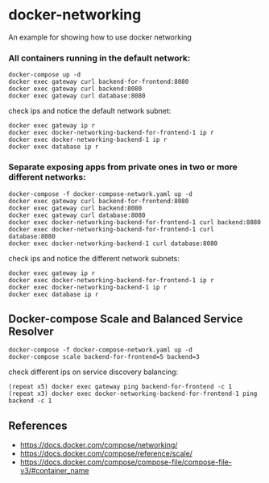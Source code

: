# docker-networking
An example for showing how to use docker networking

### All containers running in the default network:

```
docker-compose up -d
docker exec gateway curl backend-for-frontend:8080
docker exec gateway curl backend:8080
docker exec gateway curl database:8080
```

check ips and notice the default network subnet: 

```
docker exec gateway ip r
docker exec docker-networking-backend-for-frontend-1 ip r
docker exec docker-networking-backend-1 ip r
docker exec database ip r
```

### Separate exposing apps from private ones in two or more different networks:

```
docker-compose -f docker-compose-network.yaml up -d
docker exec gateway curl backend-for-frontend:8080
docker exec gateway curl backend:8080
docker exec gateway curl database:8080
docker exec docker-networking-backend-for-frontend-1 curl backend:8080
docker exec docker-networking-backend-for-frontend-1 curl database:8080
docker exec docker-networking-backend-1 curl database:8080
```
check ips and notice the different network subnets: 

```
docker exec gateway ip r
docker exec docker-networking-backend-for-frontend-1 ip r
docker exec docker-networking-backend-1 ip r
docker exec database ip r
```


## Docker-compose Scale and Balanced Service Resolver

```
docker-compose -f docker-compose-network.yaml up -d
docker-compose scale backend-for-frontend=5 backend=3
```

check different ips on service discovery balancing:

```
(repeat x5) docker exec gateway ping backend-for-frontend -c 1
(repeat x3) docker exec docker-networking-backend-for-frontend-1 ping backend -c 1
```

## References
- https://docs.docker.com/compose/networking/
- https://docs.docker.com/compose/reference/scale/
- https://docs.docker.com/compose/compose-file/compose-file-v3/#container_name

